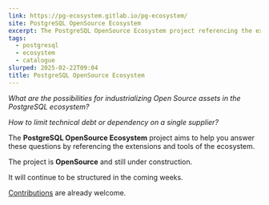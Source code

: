 ```yaml
---
link: https://pg-ecosystem.gitlab.io/pg-ecosystem/
site: PostgreSQL OpenSource Ecosystem
excerpt: The PostgreSQL OpenSource Ecosystem project referencing the extensions and tools of the ecosystem. The project is OpenSource, License CC BY-SA 4.0
tags:
  - postgresql
  - ecosystem
  - catalogue
slurped: 2025-02-22T09:04
title: PostgreSQL OpenSource Ecosystem
---
```


_What are the possibilities for industrializing Open Source assets in the PostgreSQL ecosystem?_

_How to limit technical debt or dependency on a single supplier?_

The **PostgreSQL OpenSource Ecosystem** project aims to help you answer these questions by referencing the extensions and tools of the ecosystem.

The project is **OpenSource** and still under construction.

It will continue to be structured in the coming weeks.

[Contributions](https://pg-ecosystem.gitlab.io/pg-ecosystem/contribute) are already welcome.
